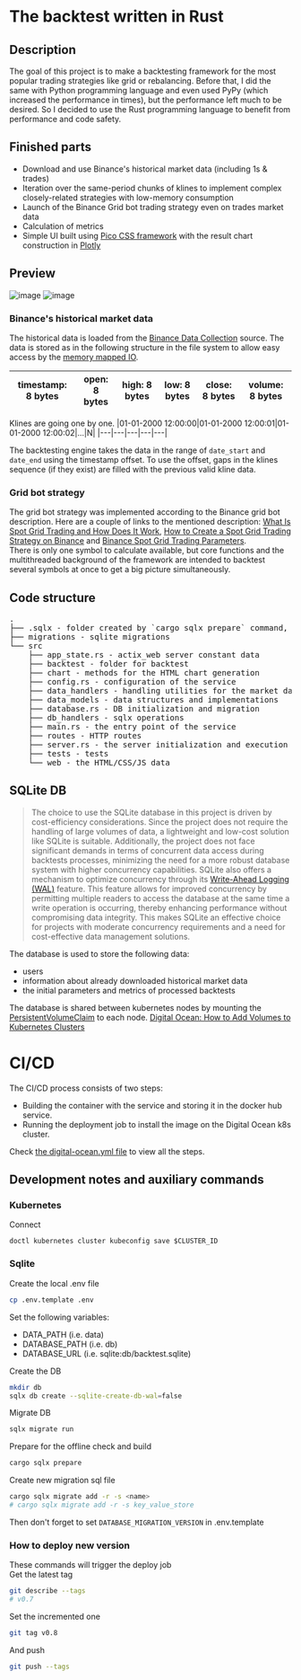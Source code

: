 # The backtest written in Rust
## Description
The goal of this project is to make a backtesting framework for the most popular trading strategies like grid or rebalancing. Before that, I did the same with Python programming language and even used PyPy (which increased the performance in times), but the performance left much to be desired. So I decided to use the Rust programming language to benefit from performance and code safety.

## Finished parts
- Download and use Binance's historical market data (including 1s & trades)
- Iteration over the same-period chunks of klines to implement complex closely-related strategies with low-memory consumption
- Launch of the Binance Grid bot trading strategy even on trades market data
- Calculation of metrics
- Simple UI built using [Pico CSS framework](https://picocss.com/) with the result chart construction in [Plotly](https://plotly.com/javascript/)

## Preview
![image](https://github.com/kostorub/backtest/assets/11979976/745dd00f-1c3e-41f2-b75f-c0d7da28301b)
![image](https://github.com/user-attachments/assets/3cab4d0b-cd67-47cb-9db1-9c20f81babb3)


### Binance's historical market data
The historical data is loaded from the [Binance Data Collection](https://data.binance.vision) source. The data is stored as in the following structure in the file system to allow easy access by the [memory mapped IO](https://docs.rs/memmap2/latest/memmap2/).  

|timestamp: 8 bytes|open: 8 bytes|high: 8 bytes|low: 8 bytes|close: 8 bytes|volume: 8 bytes|
|---|---|---|---|---|---|

Klines are going one by one.
|01-01-2000 12:00:00|01-01-2000 12:00:01|01-01-2000 12:00:02|...|N|
|---|---|---|---|---|

The backtesting engine takes the data in the range of `date_start` and `date_end` using the timestamp offset.
To use the offset, gaps in the klines sequence (if they exist) are filled with the previous valid kline data.

### Grid bot strategy
The grid bot strategy was implemented according to the Binance grid bot description. Here are a couple of links to the mentioned description: [What Is Spot Grid Trading and How Does It Work](https://www.binance.com/en/support/faq/what-is-spot-grid-trading-and-how-does-it-work-d5f441e8ab544a5b98241e00efb3a4ab), [How to Create a Spot Grid Trading Strategy on Binance](https://www.binance.com/en/support/faq/how-to-create-a-spot-grid-trading-strategy-on-binance-95078b6293184bd79b56108092f337c1?hl=en) and [Binance Spot Grid Trading Parameters](https://www.binance.com/en/support/faq/binance-spot-grid-trading-parameters-688ff6ff08734848915de76a07b953dd?hl=en).  
There is only one symbol to calculate available, but core functions and the multithreaded background of the framework are intended to backtest several symbols at once to get a big picture simultaneously.

## Code structure
<pre>
.
├── .sqlx - folder created by `cargo sqlx prepare` command, it's needed to compile sqlx queries in a GitHub runner
├── migrations - sqlite migrations
└── src
    ├── app_state.rs - actix_web server constant data
    ├── backtest - folder for backtest
    ├── chart - methods for the HTML chart generation
    ├── config.rs - configuration of the service
    ├── data_handlers - handling utilities for the market data mostly
    ├── data_models - data structures and implementations
    ├── database.rs - DB initialization and migration
    ├── db_handlers - sqlx operations
    ├── main.rs - the entry point of the service
    ├── routes - HTTP routes
    ├── server.rs - the server initialization and execution
    ├── tests - tests
    └── web - the HTML/CSS/JS data
</pre>
## SQLite DB

> The choice to use the SQLite database in this project is driven by cost-efficiency considerations. Since the project does not require the handling of large volumes of data, a lightweight and low-cost solution like SQLite is suitable. Additionally, the project does not face significant demands in terms of concurrent data access during backtests processes, minimizing the need for a more robust database system with higher concurrency capabilities. SQLite also offers a mechanism to optimize concurrency through its [Write-Ahead Logging (WAL)](https://www.sqlite.org/wal.html) feature. This feature allows for improved concurrency by permitting multiple readers to access the database at the same time a write operation is occurring, thereby enhancing performance without compromising data integrity. This makes SQLite an effective choice for projects with moderate concurrency requirements and a need for cost-effective data management solutions.

The database is used to store the following data:
- users
- information about already downloaded historical market data
- the initial parameters and metrics of processed backtests

The database is shared between kubernetes nodes by mounting the [PersistentVolumeClaim](https://kubernetes.io/docs/concepts/storage/persistent-volumes/) to each node. [Digital Ocean: How to Add Volumes to Kubernetes Clusters](https://docs.digitalocean.com/products/kubernetes/how-to/add-volumes/)

# CI/CD
The CI/CD process consists of two steps:
- Building the container with the service and storing it in the docker hub service.
- Running the deployment job to install the image on the Digital Ocean k8s cluster.

Check [the digital-ocean.yml file](https://github.com/kostorub/backtest/blob/main/.github/workflows/digital-ocean.yml) to view all the steps.
## Development notes and auxiliary commands
### Kubernetes
Connect
```
doctl kubernetes cluster kubeconfig save $CLUSTER_ID
```
### Sqlite
Create the local .env file
```bash
cp .env.template .env
```
Set the following variables:
- DATA_PATH (i.e. data)
- DATABASE_PATH (i.e. db)
- DATABASE_URL (i.e. sqlite:db/backtest.sqlite)

Create the DB
```bash
mkdir db
sqlx db create --sqlite-create-db-wal=false
```
Migrate DB
```bash
sqlx migrate run
```
Prepare for the offline check and build
```bash
cargo sqlx prepare
```
Create new migration sql file
```bash
cargo sqlx migrate add -r -s <name>
# cargo sqlx migrate add -r -s key_value_store
```
Then don't forget to set `DATABASE_MIGRATION_VERSION` in .env.template

### How to deploy new version

These commands will trigger the deploy job  
Get the latest tag
```bash
git describe --tags
# v0.7
```
Set the incremented one
```bash
git tag v0.8
```
And push
```bash
git push --tags
```
